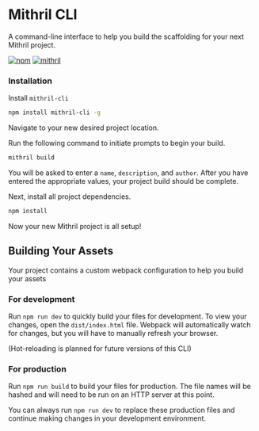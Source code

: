 # Mithril CLI
A command-line interface to help you build the scaffolding for your next Mithril project.

[![npm](https://img.shields.io/npm/v/mithril-cli.svg)](https://www.npmjs.com/package/mithril-cli) [![mithril](https://img.shields.io/badge/vue-2.x-brightgreen.svg)](https://mithril.js.org/)

### Installation
Install `mithril-cli`

```sh
npm install mithril-cli -g
```

Navigate to your new desired project location.

Run the following command to initiate prompts to begin your build.

```sh
mithril build
```

You will be asked to enter a `name`, `description`, and `author`. After you have entered the appropriate values, your project build should be complete.

Next, install all project dependencies.

```sh
npm install
```

Now your new Mithril project is all setup!



## Building Your Assets

Your project contains a custom webpack configuration to help you build your assets

### For development

Run `npm run dev` to quickly build your files for development. To view your changes, open the `dist/index.html` file. Webpack will automatically watch for changes, but you will have to manually refresh your browser.

(Hot-reloading is planned for future versions of this CLI)

### For production

Run `npm run build` to build your files for production. The file names will be hashed and will need to be run on an HTTP server at this point.

You can always run `npm run dev` to replace these production files and continue making changes in your development environment.
